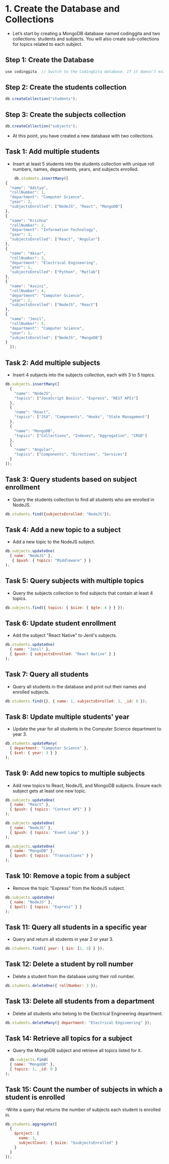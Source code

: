 # 1. Create the Database and Collections

- Let’s start by creating a MongoDB database named codinggita and two collections: students and subjects. You will also create sub-collections for topics related to each subject. 
 
 ## Step 1: Create the Database

```jsx 
use codinggita  // Switch to the CodingGita database. If it doesn't exist, MongoDB will create it automatically.
```
## Step 2: Create the students collection
```jsx 
db.createCollection("students");
```

## Step 3: Create the subjects collection

```jsx 
db.createCollection("subjects");
```
- At this point, you have created a new database with two collections.


 ## Task 1: Add multiple students

 - Insert at least 5 students into the students collection with unique roll numbers, names, departments, years, and subjects enrolled.

  ```jsx 
      db.students.insertMany([
  {
    "name": "Aditya",
    "rollNumber": 1,
    "department": "Computer Science",
    "year": 2,
    "subjectsEnrolled": ["NodeJS", "React", "MongoDB"]
  },
  {
    "name": "Krishna"
    "rollNumber": 2,
    "department": "Information Technology",
    "year": 3,
    "subjectsEnrolled": ["React", "Angular"]
  },
  {
    "name": "Aksar",
    "rollNumber": 3,
    "department": "Electrical Engineering",
    "year": 1,
    "subjectsEnrolled": ["Python", "Matlab"]
  },
  {
    "name": "Asvini",
    "rollNumber": 4,
    "department": "Computer Science",
    "year": 2,
    "subjectsEnrolled": ["NodeJS", "React"]
  },
  {
    "name": "Jenil",
    "rollNumber": 5,
    "department": "Computer Science",
    "year": 1,
    "subjectsEnrolled": ["NodeJS", "MongoDB"]
  }
    ]);
  ```

## Task 2: Add multiple subjects

   - Insert 4 subjects into the subjects collection, each with 3 to 5 topics.
```jsx
db.subjects.insertMany([
  {
    "name": "NodeJS",
    "topics": ["JavaScript Basics", "Express", "REST APIs"]
  },
  {
    "name": "React",
    "topics": ["JSX", "Components", "Hooks", "State Management"]
  },
  {
    "name": "MongoDB",
    "topics": ["Collections", "Indexes", "Aggregation", "CRUD"]
  },
  {
    "name": "Angular",
    "topics": ["Components", "Directives", "Services"]
  }
]);

```

## Task 3: Query students based on subject enrollment

- Query the students collection to find all students who are enrolled in NodeJS.

```jsx
db.students.find({subjectsEnrolled: "NodeJS"});
```

## Task 4: Add a new topic to a subject
- Add a new topic to the NodeJS subject.
```jsx
db.subjects.updateOne(
  { name: "NodeJS" },
   { $push: { topics: "Middleware" } }
);
```

## Task 5: Query subjects with multiple topics

- Query the subjects collection to find subjects that contain at least 4 topics.
``` jsx
db.subjects.find({ topics: { $size: { $gte: 4 } } });

```
 ## Task 6: Update student enrollment

- Add the subject "React Native" to Jenil's subjects.
``` jsx 
db.students.updateOne(
  { name: "Jenil" },
  { $push: { subjectsEnrolled: "React Native" } }
);

```
## Task 7: Query all students
- Query all students in the database and print out their names and enrolled subjects.

```jsx 
db.students.find({}, { name: 1, subjectsEnrolled: 1, _id: 0 });
```

## Task 8: Update multiple students' year

- Update the year for all students in the Computer Science department to year 3.
```jsx
db.students.updateMany(
  { department: "Computer Science" },
  { $set: { year: 3 } }
);
```

## Task 9: Add new topics to multiple subjects
- Add new topics to React, NodeJS, and MongoDB subjects. Ensure each subject gets at least one new topic.
``` jsx 
db.subjects.updateOne(
  { name: "React" },
  { $push: { topics: "Context API" } }
);

db.subjects.updateOne(
  { name: "NodeJS" },
  { $push: { topics: "Event Loop" } }
);

db.subjects.updateOne(
  { name: "MongoDB" },
  { $push: { topics: "Transactions" } }
);
```

## Task 10: Remove a topic from a subject

- Remove the topic "Express" from the NodeJS subject.
```jsx 
db.subjects.updateOne(
  { name: "NodeJS" },
  { $pull: { topics: "Express" } }
);

```
## Task 11: Query all students in a specific year

- Query and return all students in year 2 or year 3.

```jsx 
db.students.find({ year: { $in: [2, 3] } });
```
## Task 12: Delete a student by roll number

- Delete a student from the database using their roll number.

```jsx 
db.students.deleteOne({ rollNumber: 3 });
```

## Task 13: Delete all students from a department

- Delete all students who belong to the Electrical Engineering department.
```jsx 
db.students.deleteMany({ department: "Electrical Engineering" });
```
## Task 14: Retrieve all topics for a subject
- Query the MongoDB subject and retrieve all topics listed for it.
```jsx 
  db.subjects.find(
  { name: "MongoDB" },
  { topics: 1, _id: 0 }
);
```

## Task 15: Count the number of subjects in which a student is enrolled
-Write a query that returns the number of subjects each student is enrolled in.
```jsx
db.students.aggregate([
  {
    $project: {
      name: 1,
      subjectCount: { $size: "$subjectsEnrolled" }
    }
  }
]);
```
